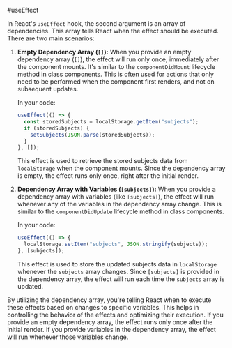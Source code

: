 #useEffect 

In React's `useEffect` hook, the second argument is an array of dependencies. This array tells React when the effect should be executed. There are two main scenarios:

1. **Empty Dependency Array (`[]`):**
   When you provide an empty dependency array (`[]`), the effect will run only once, immediately after the component mounts. It's similar to the `componentDidMount` lifecycle method in class components. This is often used for actions that only need to be performed when the component first renders, and not on subsequent updates.

   In your code:
   ```jsx
   useEffect(() => {
     const storedSubjects = localStorage.getItem("subjects");
     if (storedSubjects) {
       setSubjects(JSON.parse(storedSubjects));
     }
   }, []);
   ```
   This effect is used to retrieve the stored subjects data from `localStorage` when the component mounts. Since the dependency array is empty, the effect runs only once, right after the initial render.

2. **Dependency Array with Variables (`[subjects]`):**
   When you provide a dependency array with variables (like `[subjects]`), the effect will run whenever any of the variables in the dependency array change. This is similar to the `componentDidUpdate` lifecycle method in class components.

   In your code:
   ```jsx
   useEffect(() => {
     localStorage.setItem("subjects", JSON.stringify(subjects));
   }, [subjects]);
   ```
   This effect is used to store the updated subjects data in `localStorage` whenever the `subjects` array changes. Since `[subjects]` is provided in the dependency array, the effect will run each time the `subjects` array is updated.

By utilizing the dependency array, you're telling React when to execute these effects based on changes to specific variables. This helps in controlling the behavior of the effects and optimizing their execution. If you provide an empty dependency array, the effect runs only once after the initial render. If you provide variables in the dependency array, the effect will run whenever those variables change.